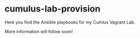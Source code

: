 # cumulus-lab-provision

Here you find the Ansible playbooks for my Cumlus Vagrant Lab.

More information will follow soon!
